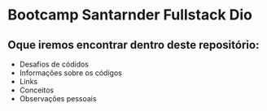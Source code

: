 # Bootcamp Santarnder Fullstack Dio

## Oque iremos encontrar dentro deste repositório:
- Desafios de códidos
- Informações sobre os códigos
- Links
- Conceitos
- Observações pessoais
